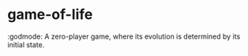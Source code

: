 # game-of-life
:godmode: A zero-player game, where its evolution is determined by its initial state.
